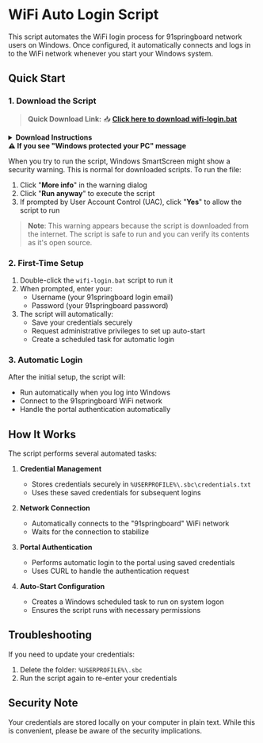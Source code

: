 # WiFi Auto Login Script

This script automates the WiFi login process for 91springboard network users on Windows. Once configured, it automatically connects and logs in to the WiFi network whenever you start your Windows system.

## Quick Start

### 1. Download the Script

> **Quick Download Link:**
> 📥 [**Click here to download wifi-login.bat**](https://github.com/idxakshay/wifi-auto-login/releases/download/first-release/wifi-login.bat)

<details>
<summary><strong>Download Instructions</strong></summary>

- **Option 1**: Click the download link above
- **Option 2**: Right-click and select "Save link as..."
- **Important**: Save it in an easily accessible location (e.g., Desktop or Documents)
</details>

<summary><strong>⚠️ If you see "Windows protected your PC" message</strong></summary>

When you try to run the script, Windows SmartScreen might show a security warning. This is normal for downloaded scripts. To run the file:

1. Click "**More info**" in the warning dialog
2. Click "**Run anyway**" to execute the script
3. If prompted by User Account Control (UAC), click "**Yes**" to allow the script to run

> **Note**: This warning appears because the script is downloaded from the internet. The script is safe to run and you can verify its contents as it's open source.

### 2. First-Time Setup

1. Double-click the `wifi-login.bat` script to run it
2. When prompted, enter your:
   - Username (your 91springboard login email)
   - Password (your 91springboard password)
3. The script will automatically:
   - Save your credentials securely
   - Request administrative privileges to set up auto-start
   - Create a scheduled task for automatic login

### 3. Automatic Login

After the initial setup, the script will:

- Run automatically when you log into Windows
- Connect to the 91springboard WiFi network
- Handle the portal authentication automatically

## How It Works

The script performs several automated tasks:

1. **Credential Management**

   - Stores credentials securely in `%USERPROFILE%\.sbc\credentials.txt`
   - Uses these saved credentials for subsequent logins

2. **Network Connection**

   - Automatically connects to the "91springboard" WiFi network
   - Waits for the connection to stabilize

3. **Portal Authentication**

   - Performs automatic login to the portal using saved credentials
   - Uses CURL to handle the authentication request

4. **Auto-Start Configuration**
   - Creates a Windows scheduled task to run on system logon
   - Ensures the script runs with necessary permissions

## Troubleshooting

If you need to update your credentials:

1. Delete the folder: `%USERPROFILE%\.sbc`
2. Run the script again to re-enter your credentials

## Security Note

Your credentials are stored locally on your computer in plain text. While this is convenient, please be aware of the security implications.

